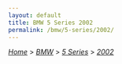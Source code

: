 ```yaml
---
layout: default
title: BMW 5 Series 2002
permalink: /bmw/5-series/2002/
---
```

[*Home*](/) > [*BMW*](/bmw/) > [*5 Series*](/bmw/5-series/) > [*2002*](/bmw/5-series/2002/)
